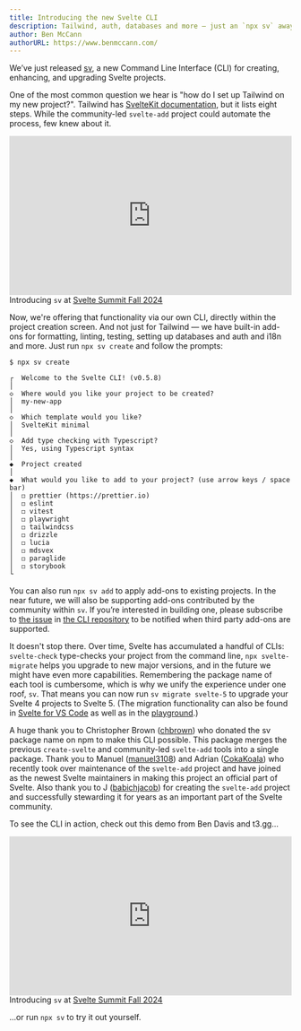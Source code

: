 ```yaml
---
title: Introducing the new Svelte CLI
description: Tailwind, auth, databases and more — just an `npx sv` away
author: Ben McCann
authorURL: https://www.benmccann.com/
---
```


We’ve just released [sv](https://npmjs.com/package/sv), a new Command Line Interface (CLI) for creating, enhancing, and upgrading Svelte projects.

One of the most common question we hear is "how do I set up Tailwind on my new project?". Tailwind has [SvelteKit documentation](https://tailwindcss.com/docs/guides/sveltekit), but it lists eight steps. While the community-led `svelte-add` project could automate the process, few knew about it.

<div class="max">
<figure style="max-width: 960px; margin: 0 auto">
<div style="aspect-ratio: 1.777777778; position: relative; margin: 0 auto;">
	<iframe style="position: absolute; width: 100%; height: 100%; left: 0; top: 0; margin: 0;" src="https://www.youtube.com/embed/cJjNIsZ0yfw?si=sAu-8-F_aORj8y-K" frameborder="0" allow="accelerometer; autoplay; encrypted-media; gyroscope; picture-in-picture" allowfullscreen></iframe>
</div>

<figcaption>Introducing <code>sv</code> at <a href="https://www.sveltesummit.com/">Svelte Summit Fall 2024</a></figcaption>
</figure>
</div>

Now, we're offering that functionality via our own CLI, directly within the project creation screen. And not just for Tailwind — we have built-in add-ons for formatting, linting, testing, setting up databases and auth and i18n and more. Just run `npx sv create` and follow the prompts:

```
$ npx sv create

┌  Welcome to the Svelte CLI! (v0.5.8)
│
◇  Where would you like your project to be created?
│  my-new-app
│
◇  Which template would you like?
│  SvelteKit minimal
│
◇  Add type checking with Typescript?
│  Yes, using Typescript syntax
│
◆  Project created
│
◆  What would you like to add to your project? (use arrow keys / space bar)
│  ◻ prettier (https://prettier.io)
│  ◻ eslint
│  ◻ vitest
│  ◻ playwright
│  ◻ tailwindcss
│  ◻ drizzle
│  ◻ lucia
│  ◻ mdsvex
│  ◻ paraglide
│  ◻ storybook
└
```

You can also run `npx sv add` to apply add-ons to existing projects. In the near future, we will also be supporting add-ons contributed by the community within `sv`. If you’re interested in building one, please subscribe to [the issue](https://github.com/sveltejs/cli/issues/184) in [the CLI repository](https://github.com/sveltejs/cli) to be notified when third party add-ons are supported.

It doesn't stop there. Over time, Svelte has accumulated a handful of CLIs: `svelte-check` type-checks your project from the command line, `npx svelte-migrate` helps you upgrade to new major versions, and in the future we might have even more capabilities. Remembering the package name of each tool is cumbersome, which is why we unify the experience under one roof, `sv`. That means you can now run `sv migrate svelte-5` to upgrade your Svelte 4 projects to Svelte 5. (The migration functionality can also be found in [Svelte for VS Code](https://marketplace.visualstudio.com/items?itemName=svelte.svelte-vscode) as well as in the [playground](/playground).)

A huge thank you to Christopher Brown ([chbrown](https://github.com/chbrown)) who donated the sv package name on npm to make this CLI possible. This package merges the previous `create-svelte` and community-led `svelte-add` tools into a single package. Thank you to Manuel ([manuel3108](https://github.com/manuel3108)) and Adrian ([CokaKoala](https://github.com/AdrianGonz97)) who recently took over maintenance of the `svelte-add` project and have joined as the newest Svelte maintainers in making this project an official part of Svelte. Also thank you to J ([babichjacob](https://github.com/babichjacob)) for creating the `svelte-add` project and successfully stewarding it for years as an important part of the Svelte community.

To see the CLI in action, check out this demo from Ben Davis and t3.gg...

<div>
<figure style="max-width: 960px; margin: 0 auto">
<div style="aspect-ratio: 1.777777778; position: relative; margin: 0 auto;">
	<iframe style="position: absolute; width: 100%; height: 100%; left: 0; top: 0; margin: 0;" src="https://www.youtube.com/embed/31CyquY8RNE?si=qvI28kFHkEL9LNOr&amp;start=514" frameborder="0" allow="accelerometer; autoplay; encrypted-media; gyroscope; picture-in-picture" allowfullscreen></iframe>
</div>

<figcaption>Introducing <code>sv</code> at <a href="https://www.sveltesummit.com/">Svelte Summit Fall 2024</a></figcaption>
</figure>
</div>

...or run `npx sv` to try it out yourself.
